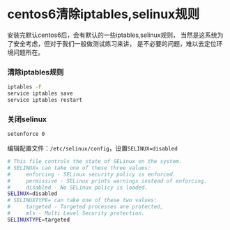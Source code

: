# centos6清除iptables,selinux规则

安装完默认centos6后，会有默认的一些iptables,selinux规则，
当然是这系统为了安全考虑，但对于我们一般做测试练习来讲，
是不必要的问题，难以去定位环境问题所在。

### 清除iptables规则
```bash
iptables -F
service iptables save
service iptables restart
```

### 关闭selinux
```bash
setenforce 0
```

编辑配置文件：`/etc/selinux/config`，设置`SELINUX=disabled`
```bash
# This file controls the state of SELinux on the system.
# SELINUX= can take one of these three values:
#     enforcing - SELinux security policy is enforced.
#     permissive - SELinux prints warnings instead of enforcing.
#     disabled - No SELinux policy is loaded.
SELINUX=disabled
# SELINUXTYPE= can take one of these two values:
#     targeted - Targeted processes are protected,
#     mls - Multi Level Security protection.
SELINUXTYPE=targeted
```
